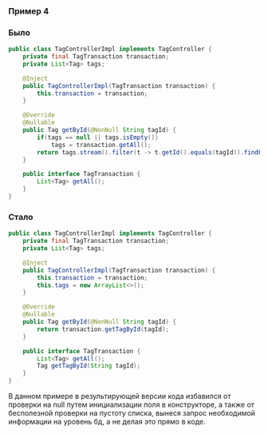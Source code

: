 ### Пример 4

### Было

```java
public class TagControllerImpl implements TagController {
    private final TagTransaction transaction;
    private List<Tag> tags;

    @Inject
    public TagControllerImpl(TagTransaction transaction) {
        this.transaction = transaction;
    }

    @Override
    @Nullable
    public Tag getById(@NonNull String tagId) {
        if(tags == null || tags.isEmpty())
            tags = transaction.getAll();
        return tags.stream().filter(t -> t.getId().equals(tagId)).findFirst().orElse(null);
    }

    public interface TagTransaction {
        List<Tag> getAll();
    }
}
```

### Стало

```java
public class TagControllerImpl implements TagController {
    private final TagTransaction transaction;
    private List<Tag> tags;

    @Inject
    public TagControllerImpl(TagTransaction transaction) {
        this.transaction = transaction;
        this.tags = new ArrayList<>();
    }

    @Override
    @Nullable
    public Tag getById(@NonNull String tagId) {
        return transaction.getTagById(tagId);
    }

    public interface TagTransaction {
        List<Tag> getAll();
        Tag getTagById(String tagId);
    }
}
```
В данном примере в результирующей версии кода избавился от проверки на null путем
инициализации поля в конструкторе, а также от бесполезной проверки на пустоту списка,
вынеся запрос необходимой информации на уровень бд, а не делая это прямо в коде.